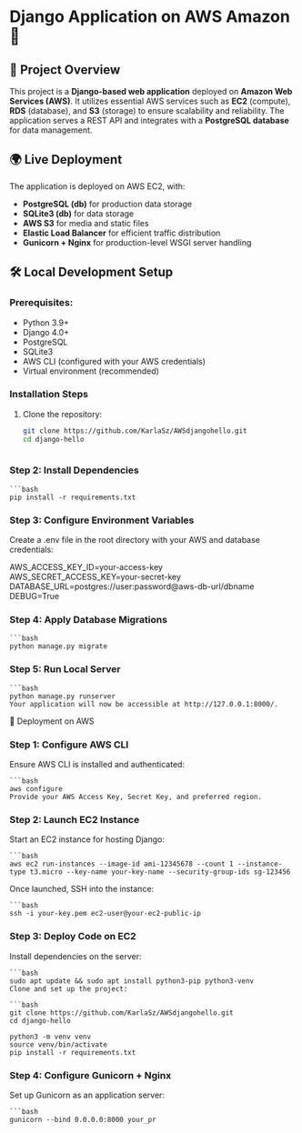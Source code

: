 # Django Application on AWS Amazon🚀

## 📌 Project Overview
This project is a **Django-based web application** deployed on **Amazon Web Services (AWS)**. It utilizes essential AWS services such as **EC2** (compute), **RDS** (database), and **S3** (storage) to ensure scalability and reliability. The application serves a REST API and integrates with a **PostgreSQL database** for data management.

## 🌍 Live Deployment
The application is deployed on AWS EC2, with:
- **PostgreSQL (db)** for production data storage
- **SQLite3 (db)** for data storage
- **AWS S3** for media and static files
- **Elastic Load Balancer** for efficient traffic distribution
- **Gunicorn + Nginx** for production-level WSGI server handling

## 🛠 Local Development Setup
### Prerequisites:
- Python 3.9+
- Django 4.0+
- PostgreSQL
- SQLite3
- AWS CLI (configured with your AWS credentials)
- Virtual environment (recommended)

### Installation Steps
1. Clone the repository:
   ```bash
   git clone https://github.com/KarlaSz/AWSdjangohello.git
   cd django-hello



### Step 2: Install Dependencies
    ```bash
    pip install -r requirements.txt


### Step 3: Configure Environment Variables
Create a .env file in the root directory with your AWS and database credentials:

AWS_ACCESS_KEY_ID=your-access-key
AWS_SECRET_ACCESS_KEY=your-secret-key
DATABASE_URL=postgres://user:password@aws-db-url/dbname
DEBUG=True

### Step 4: Apply Database Migrations
    ```bash
    python manage.py migrate

### Step 5: Run Local Server
    ```bash
    python manage.py runserver
    Your application will now be accessible at http://127.0.0.1:8000/.


🚀 Deployment on AWS
### Step 1: Configure AWS CLI
Ensure AWS CLI is installed and authenticated:

    ```bash
    aws configure
    Provide your AWS Access Key, Secret Key, and preferred region.

### Step 2: Launch EC2 Instance
Start an EC2 instance for hosting Django:

    ```bash
    aws ec2 run-instances --image-id ami-12345678 --count 1 --instance-type t3.micro --key-name your-key-name --security-group-ids sg-123456

Once launched, SSH into the instance:

    ```bash
    ssh -i your-key.pem ec2-user@your-ec2-public-ip

### Step 3: Deploy Code on EC2
Install dependencies on the server:


    ```bash
    sudo apt update && sudo apt install python3-pip python3-venv
    Clone and set up the project:

    ```bash
    git clone https://github.com/KarlaSz/AWSdjangohello.git
    cd django-hello

    python3 -m venv venv
    source venv/bin/activate
    pip install -r requirements.txt

### Step 4: Configure Gunicorn + Nginx
Set up Gunicorn as an application server:

    ```bash
    gunicorn --bind 0.0.0.0:8000 your_pr
